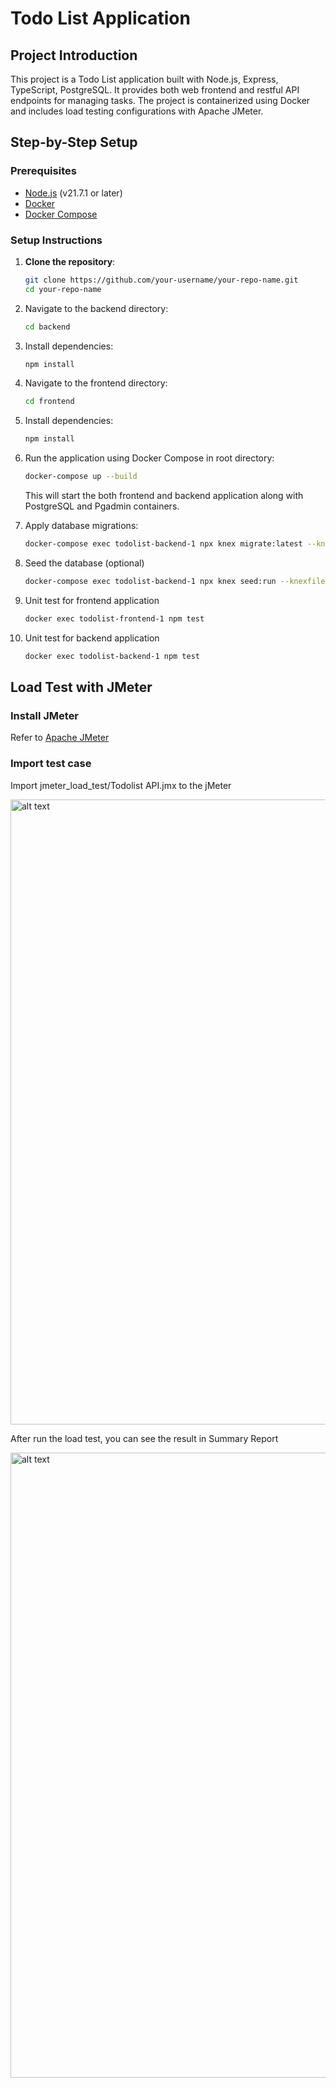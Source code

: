 # Todo List Application

## Project Introduction

This project is a Todo List application built with Node.js, Express, TypeScript, PostgreSQL. It provides both web frontend and restful API endpoints for managing tasks. The project is containerized using Docker and includes load testing configurations with Apache JMeter.

## Step-by-Step Setup

### Prerequisites

- [Node.js](https://nodejs.org/) (v21.7.1 or later)
- [Docker](https://www.docker.com/get-started)
- [Docker Compose](https://docs.docker.com/compose/install/)

### Setup Instructions

1. **Clone the repository**:

   ```bash
   git clone https://github.com/your-username/your-repo-name.git
   cd your-repo-name

2. Navigate to the backend directory:
    ```bash
    cd backend

3. Install dependencies:
    ```bash
    npm install

4. Navigate to the frontend directory:
    ```bash
    cd frontend
    ```

5. Install dependencies:
    ```bash
    npm install
    ```

6. Run the application using Docker Compose in root directory:
    ```bash
    docker-compose up --build
    ```
    This will start the both frontend and backend application along with PostgreSQL and Pgadmin containers.
    
7. Apply database migrations:
    ```bash
    docker-compose exec todolist-backend-1 npx knex migrate:latest --knexfile src/db/knexfile.ts
    ```

8. Seed the database (optional)
    ```bash
    docker-compose exec todolist-backend-1 npx knex seed:run --knexfile src/db/knexfile.ts
    ```

9. Unit test for frontend application
    ```bash
    docker exec todolist-frontend-1 npm test
    ```

10. Unit test for backend application
    ```bash
    docker exec todolist-backend-1 npm test
    ```

## Load Test with JMeter

### Install JMeter

Refer to [Apache JMeter](https://jmeter.apache.org/download_jmeter.cgi)

### Import test case 

Import jmeter_load_test/Todolist API.jmx to the jMeter

<img src="./images/jmeter.png" alt="alt text" width="1000"/>

After run the load test, you can see the result in Summary Report

<img src="./images/jmeter_result.png" alt="alt text" width="1000"/>